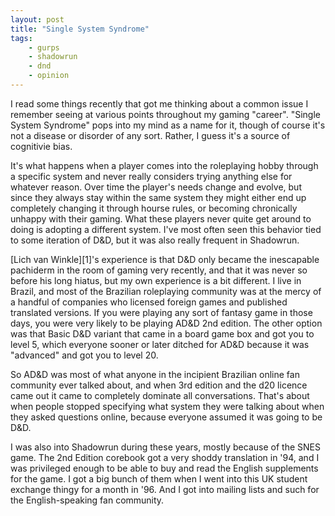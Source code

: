 ```yaml
---
layout: post
title: "Single System Syndrome"
tags:
    - gurps
    - shadowrun
    - dnd
    - opinion
---
```


I read some things recently that got me thinking about a common issue I remember
seeing at various points throughout my gaming "career". "Single System Syndrome"
pops into my mind as a name for it, though of course it's not a disease or
disorder of any sort. Rather, I guess it's a source of cognitivie bias.

It's what happens when a player comes into the roleplaying hobby through a
specific system and never really considers trying anything else for whatever
reason. Over time the player's needs change and evolve, but since they always
stay within the same system they might either end up completely changing it
through hourse rules, or becoming chronically unhappy with their gaming. What
these players never quite get around to doing is adopting a different
system. I've most often seen this behavior tied to some iteration of D&D, but it
was also really frequent in Shadowrun.

[Lich van Winkle][1]'s experience is that D&D only became the inescapable
pachiderm in the room of gaming very recently, and that it was never so before
his long hiatus, but my own experience is a bit different. I live in Brazil, and
most of the Brazilian roleplaying community was at the mercy of a handful of
companies who licensed foreign games and published translated versions. If you
were playing any sort of fantasy game in those days, you were very likely to be
playing AD&D 2nd edition. The other option was that Basic D&D variant that came
in a board game box and got you to level 5, which everyone sooner or later
ditched for AD&D because it was "advanced" and got you to level 20.

So AD&D was most of what anyone in the incipient Brazilian online fan community
ever talked about, and when 3rd edition and the d20 licence came out it came to
completely dominate all conversations. That's about when people stopped
specifying what system they were talking about when they asked questions
online, because everyone assumed it was going to be D&D.

I was also into Shadowrun during these years, mostly because of the SNES
game. The 2nd Edition corebook got a very shoddy translation in '94, and I was
privileged enough to be able to buy and read the English supplements for the
game. I got a big bunch of them when I went into this UK student exchange thingy
for a month in '96. And I got into mailing lists and such for the
English-speaking fan community.
